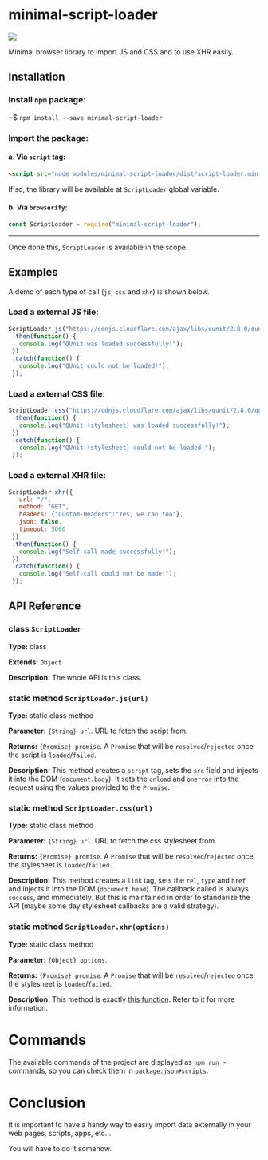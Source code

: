  


# minimal-script-loader

![](https://img.shields.io/badge/minimal-script-loader-v1.0.0-green.svg) 


Minimal browser library to import JS and CSS and to use XHR easily.

## Installation

### Install `npm` package:

~$ `npm install --save minimal-script-loader`

### Import the package:

#### a. Via `script` tag:

```html
<script src="node_modules/minimal-script-loader/dist/script-loader.min.js"></script>
```

If so, the library will be available at `ScriptLoader` global variable.

#### b. Via `browserify`:

```js
const ScriptLoader = require("minimal-script-loader");
```

----

Once done this, `ScriptLoader` is available in the scope.

## Examples

A demo of each type of call (`js`, `css` and `xhr`) is shown below.

### Load a external JS file:

```js
ScriptLoader.js("https://cdnjs.cloudflare.com/ajax/libs/qunit/2.8.0/qunit.js")
 .then(function() {
   console.log("QUnit was loaded successfully!");
 })
 .catch(function() {
   console.log("QUnit could not be loaded!");
 });
```

### Load a external CSS file:

```js
ScriptLoader.css("https://cdnjs.cloudflare.com/ajax/libs/qunit/2.8.0/qunit.css")
 .then(function() {
   console.log("QUnit (stylesheet) was loaded successfully!");
 })
 .catch(function() {
   console.log("QUnit (stylesheet) could not be loaded!");
 });
```

### Load a external XHR file:

```js
ScriptLoader.xhr({
   url: "/",
   method: "GET",
   headers: {"Custom-Headers":"Yes, we can too"},
   json: false,
   timeout: 5000
 })
 .then(function() {
   console.log("Self-call made successfully!");
 })
 .catch(function() {
   console.log("Self-call could not be made!");
 });
```




 


## API Reference

### class `ScriptLoader`


**Type:** class

**Extends:** `Object`

**Description:** The whole API is this class.




 


### static method `ScriptLoader.js(url)`


**Type:** static class method

**Parameter:** `{String} url`. URL to fetch the script from.

**Returns:** `{Promise} promise`. A `Promise` that will be `resolved`/`rejected` once the script is `loaded`/`failed`.

**Description:** This method creates a `script` tag, sets the `src` field and injects it into the DOM (`document.body`). It sets the `onload` and `onerror` into the request using the values provided to the `Promise`.




 


### static method `ScriptLoader.css(url)`


**Type:** static class method

**Parameter:** `{String} url`. URL to fetch the css stylesheet from.

**Returns:** `{Promise} promise`. A `Promise` that will be `resolved`/`rejected` once the stylesheet is `loaded`/`failed`.

**Description:** This method creates a `link` tag, sets the `rel`, `type` and `href` and injects it into the DOM (`document.head`). The callback called is always `success`, and immediately. But this is maintained in order to standarize the API (maybe some day stylesheet callbacks are a valid strategy).




 


### static method `ScriptLoader.xhr(options)`


**Type:** static class method

**Parameter:** `{Object} options`.

**Returns:** `{Promise} promise`. A `Promise` that will be `resolved`/`rejected` once the stylesheet is `loaded`/`failed`.

**Description:** This method is exactly [this function](https://github.com/naugtur/xhr#example). Refer to it for more information.




 


# Commands

The available commands of the project are displayed as `npm run ~` commands, so you can check them in `package.json#scripts`.

# Conclusion

It is important to have a handy way to easily import data externally in your web pages, scripts, apps, etc...

You will have to do it somehow.




